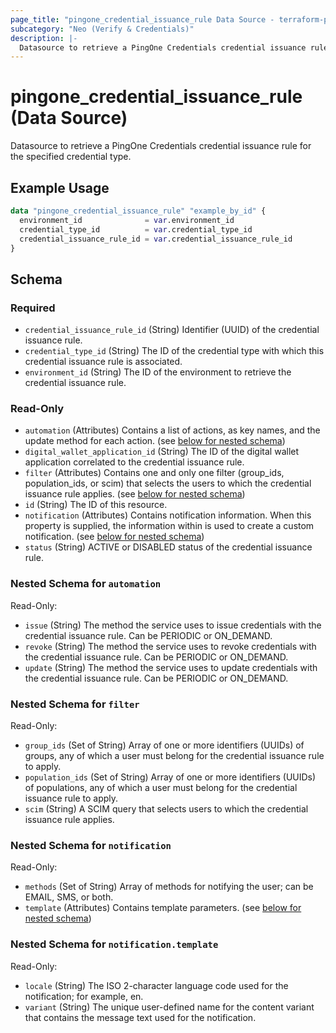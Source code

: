 ```yaml
---
page_title: "pingone_credential_issuance_rule Data Source - terraform-provider-pingone"
subcategory: "Neo (Verify & Credentials)"
description: |-
  Datasource to retrieve a PingOne Credentials credential issuance rule for the specified credential type.
---
```


# pingone_credential_issuance_rule (Data Source)

Datasource to retrieve a PingOne Credentials credential issuance rule for the specified credential type.

## Example Usage

```terraform
data "pingone_credential_issuance_rule" "example_by_id" {
  environment_id              = var.environment_id
  credential_type_id          = var.credential_type_id
  credential_issuance_rule_id = var.credential_issuance_rule_id
}
```

<!-- schema generated by tfplugindocs -->
## Schema

### Required

- `credential_issuance_rule_id` (String) Identifier (UUID) of the credential issuance rule.
- `credential_type_id` (String) The ID of the credential type with which this credential issuance rule is associated.
- `environment_id` (String) The ID of the environment to retrieve the credential issuance rule.

### Read-Only

- `automation` (Attributes) Contains a list of actions, as key names, and the update method for each action. (see [below for nested schema](#nestedatt--automation))
- `digital_wallet_application_id` (String) The ID of the digital wallet application correlated to the credential issuance rule.
- `filter` (Attributes) Contains one and only one filter (group_ids, population_ids, or scim) that selects the users to which the credential issuance rule applies. (see [below for nested schema](#nestedatt--filter))
- `id` (String) The ID of this resource.
- `notification` (Attributes) Contains notification information. When this property is supplied, the information within is used to create a custom notification. (see [below for nested schema](#nestedatt--notification))
- `status` (String) ACTIVE or DISABLED status of the credential issuance rule.

<a id="nestedatt--automation"></a>
### Nested Schema for `automation`

Read-Only:

- `issue` (String) The method the service uses to issue credentials with the credential issuance rule. Can be PERIODIC or ON_DEMAND.
- `revoke` (String) The method the service uses to revoke credentials with the credential issuance rule. Can be PERIODIC or ON_DEMAND.
- `update` (String) The method the service uses to update credentials with the credential issuance rule. Can be PERIODIC or ON_DEMAND.


<a id="nestedatt--filter"></a>
### Nested Schema for `filter`

Read-Only:

- `group_ids` (Set of String) Array of one or more identifiers (UUIDs) of groups, any of which a user must belong for the credential issuance rule to apply.
- `population_ids` (Set of String) Array of one or more identifiers (UUIDs) of populations, any of which a user must belong for the credential issuance rule to apply.
- `scim` (String) A SCIM query that selects users to which the credential issuance rule applies.


<a id="nestedatt--notification"></a>
### Nested Schema for `notification`

Read-Only:

- `methods` (Set of String) Array of methods for notifying the user; can be EMAIL, SMS, or both.
- `template` (Attributes) Contains template parameters. (see [below for nested schema](#nestedatt--notification--template))

<a id="nestedatt--notification--template"></a>
### Nested Schema for `notification.template`

Read-Only:

- `locale` (String) The ISO 2-character language code used for the notification; for example, en.
- `variant` (String) The unique user-defined name for the content variant that contains the message text used for the notification.
